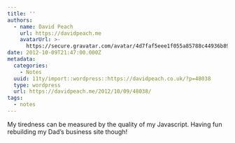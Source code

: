 ```yaml
---
title: ''
authors:
  - name: David Peach
    url: https://davidpeach.me
    avatarUrl: >-
      https://secure.gravatar.com/avatar/4d7faf5eee1f055a85788c44936b8995eaab6dfb004e7854ec747ccb272e91ee?s=96&d=mm&r=g
date: 2012-10-09T21:47:00.000Z
metadata:
  categories:
    - Notes
  uuid: 11ty/import::wordpress::https://davidpeach.co.uk/?p=48038
  type: wordpress
  url: https://davidpeach.me/2012/10/09/48038/
tags:
  - notes
---
```

My tiredness can be measured by the quality of my Javascript. Having fun rebuilding my Dad’s business site though!